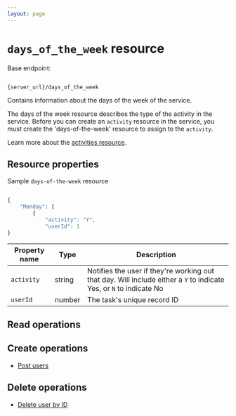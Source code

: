 ```yaml
---
layout: page
---
```


# `days_of_the_week` resource

Base endpoint:

```shell

{server_url}/days_of_the_week
```

Contains information about the days of the week of the service.

The days of the week resource describes the type of the activity in the service.
Before you can create an `activity` resource in the service,
you must create the 'days-of-the-week' resource to assign to the `activity`.

Learn more about the [activities resource](activities.md).

## Resource properties

Sample `days-of-the-week` resource

```js

{
    "Monday": [
        {
            "activity": "Y",
            "userId": 1
}

```

| Property name | Type | Description |
| ------------- | ----------- | ----------- |
| `activity` | string | Notifies the user if they're working out that day. Will include either a `Y` to indicate Yes, or `N` to indicate No |
| `userId` | number | The task's unique record ID |

## Read operations

## Create operations

* [Post users](users-post-users.md)

## Delete operations

* [Delete user by ID](Ref_DELETE_User.md)
